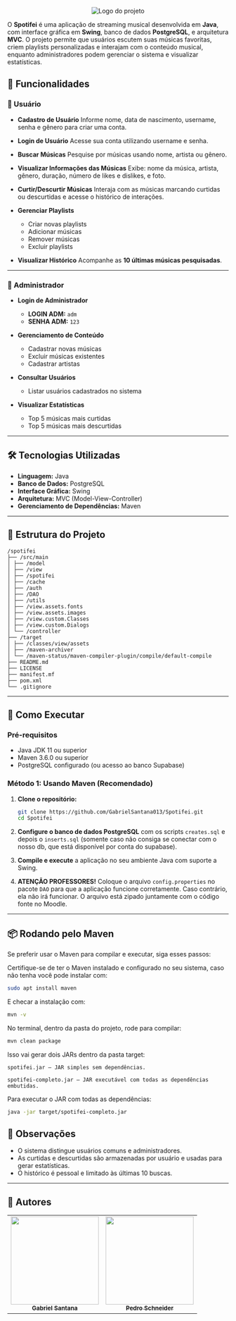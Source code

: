 <p align="center">
    <picture>
      <img alt="Logo do projeto" src="https://github.com/user-attachments/assets/a4ea41fa-5fa5-4b21-9c08-2407912b0679">
    </picture>
</p>

O **Spotifei** é uma aplicação de streaming musical desenvolvida em **Java**, com interface gráfica em **Swing**, banco de dados **PostgreSQL**, e arquitetura **MVC**. O projeto permite que usuários escutem suas músicas favoritas, criem playlists personalizadas e interajam com o conteúdo musical, enquanto administradores podem gerenciar o sistema e visualizar estatísticas.

## 📌 Funcionalidades

### 👤 Usuário

* **Cadastro de Usuário**
  Informe nome, data de nascimento, username, senha e gênero para criar uma conta.

* **Login de Usuário**
  Acesse sua conta utilizando username e senha.

* **Buscar Músicas**
  Pesquise por músicas usando nome, artista ou gênero.

* **Visualizar Informações das Músicas**
  Exibe: nome da música, artista, gênero, duração, número de likes e dislikes, e foto.

* **Curtir/Descurtir Músicas**
  Interaja com as músicas marcando curtidas ou descurtidas e acesse o histórico de interações.

* **Gerenciar Playlists**

  * Criar novas playlists
  * Adicionar músicas
  * Remover músicas
  * Excluir playlists

* **Visualizar Histórico**
  Acompanhe as **10 últimas músicas pesquisadas**.

---

### 🔧 Administrador

* **Login de Administrador**

  * **LOGIN ADM:** `adm`
  * **SENHA ADM:** `123`

* **Gerenciamento de Conteúdo**

  * Cadastrar novas músicas
  * Excluir músicas existentes
  * Cadastrar artistas

* **Consultar Usuários**

  * Listar usuários cadastrados no sistema

* **Visualizar Estatísticas**

  * Top 5 músicas mais curtidas
  * Top 5 músicas mais descurtidas

---

## 🛠️ Tecnologias Utilizadas

* **Linguagem:** Java
* **Banco de Dados:** PostgreSQL
* **Interface Gráfica:** Swing
* **Arquitetura:** MVC (Model-View-Controller)
* **Gerenciamento de Dependências:** Maven

---

## 📂 Estrutura do Projeto

```
/spotifei
├── /src/main
│ ├── /model
│ ├── /view
│ ├── /spotifei
│ ├── /cache
│ ├── /auth
│ ├── /DAO
│ ├── /utils
│ ├── /view.assets.fonts
│ ├── /view.assets.images
│ ├── /view.custom.Classes
│ ├── /view.custom.Dialogs
│ └── /controller
├── /target
│ ├── /classes/view/assets
│ ├── /maven-archiver
│ └── /maven-status/maven-compiler-plugin/compile/default-compile
├── README.md
├── LICENSE
├── manifest.mf
├── pom.xml
└── .gitignore
```

---

## 🚀 Como Executar

### Pré-requisitos
- Java JDK 11 ou superior
- Maven 3.6.0 ou superior
- PostgreSQL configurado (ou acesso ao banco Supabase)

### Método 1: Usando Maven (Recomendado)

1. **Clone o repositório:**
   ```bash
   git clone https://github.com/GabrielSantana013/Spotifei.git
   cd Spotifei

2. **Configure o banco de dados PostgreSQL** com os scripts `creates.sql` e depois o `inserts.sql` (somente caso não consiga se conectar com o nosso db, que está disponível por conta do supabase).

3. **Compile e execute** a aplicação no seu ambiente Java com suporte a Swing.

4. **ATENÇÃO PROFESSORES!**
   Coloque o arquivo `config.properties` no pacote `DAO` para que a aplicação funcione corretamente. Caso contrário, ela não irá funcionar.
   O arquivo está zipado juntamente com o código fonte no Moodle.

---

## 📦 Rodando pelo Maven

Se preferir usar o Maven para compilar e executar, siga esses passos:

Certifique-se de ter o Maven instalado e configurado no seu sistema, caso não tenha você pode instalar com:

```bash
sudo apt install maven
```

E checar a instalação com:

```bash
mvn -v
```

No terminal, dentro da pasta do projeto, rode para compilar:

``` bash
mvn clean package
```
Isso vai gerar dois JARs dentro da pasta target:

    spotifei.jar — JAR simples sem dependências.

    spotifei-completo.jar — JAR executável com todas as dependências embutidas.

Para executar o JAR com todas as dependências:

```bash
java -jar target/spotifei-completo.jar
```

## 📌 Observações

* O sistema distingue usuários comuns e administradores.
* As curtidas e descurtidas são armazenadas por usuário e usadas para gerar estatísticas.
* O histórico é pessoal e limitado às últimas 10 buscas.
---

## 👥 Autores
<table align="center"> <tr> <td align="center"> <a href="https://github.com/GabrielSantana013" target="_blank"> <img src="https://github.com/GabrielSantana013.png" width="200"/> <br /> <sub><b>Gabriel Santana</b></sub> </a> </td> <td align="center"> <a href="https://github.com/PedroSchneider1" target="_blank"> <img src="https://github.com/PedroSchneider1.png" width="200"/> <br /> <sub><b>Pedro Schneider</b></sub> </a> </td> </tr> </table>
